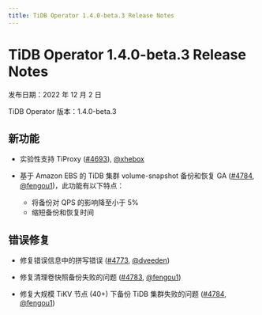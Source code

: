 ```yaml
---
title: TiDB Operator 1.4.0-beta.3 Release Notes
---
```


# TiDB Operator 1.4.0-beta.3 Release Notes

发布日期：2022 年 12 月 2 日

TiDB Operator 版本：1.4.0-beta.3

## 新功能

- 实验性支持 TiProxy ([#4693](https://github.com/pingcap/tidb-operator/pull/4693)), [@xhebox](https://github.com/xhebox)

- 基于 Amazon EBS 的 TiDB 集群 volume-snapshot 备份和恢复 GA ([#4784](https://github.com/pingcap/tidb-operator/pull/4784), [@fengou1](https://github.com/fengou1))，此功能有以下特点：

    - 将备份对 QPS 的影响降至小于 5%
    - 缩短备份和恢复时间

## 错误修复

- 修复错误信息中的拼写错误 ([#4773](https://github.com/pingcap/tidb-operator/pull/4773), [@dveeden](https://github.com/dveeden))

- 修复清理卷快照备份失败的问题 ([#4783](https://github.com/pingcap/tidb-operator/pull/4783), [@fengou1](https://github.com/fengou1))

- 修复大规模 TiKV 节点 (40+) 下备份 TiDB 集群失败的问题 ([#4784](https://github.com/pingcap/tidb-operator/pull/4784), [@fengou1](https://github.com/fengou1))
